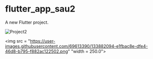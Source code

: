 # flutter_app_sau2

A new Flutter project.

![Project2](https://user-images.githubusercontent.com/69613390/133882094-e1fbac8e-dfe4-46d8-b795-f882ac122502.png)

<img src = "https://user-images.githubusercontent.com/69613390/133882094-e1fbac8e-dfe4-46d8-b795-f882ac122502.png" "width = 250.0">
